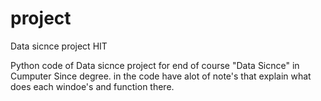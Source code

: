 # project
Data sicnce project HIT

Python code of Data sicnce project for end of course "Data Sicnce" in Cumputer Since degree.
in the code have alot of note's that explain what does each windoe's and function there.
